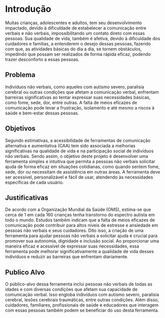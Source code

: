 # Introdução

 Muitas crianças, adolescentes e adultos, tem seu desenvolvimento impactado, devido à dificuldade de estabelecer a comunicação entre verbais e não verbais, impossibilitando um contato direto com essas pessoas. Sua qualidade de vida, também é afetiva, devido à dificuldade dos cuidadores e famílias, a entenderem o desejo dessas pessoas, fazendo com que, as atividades básicas do dia a dia, se tornem obstáculos, impedindo que possam ser realizados de forma rápida eficaz, podendo trazer desconforto a essas pessoas.

## Problema

 Indivíduos não verbais, como aqueles com autismo severo, paralisia cerebral ou outras condições que afetam a comunicação verbal, enfrentam barreiras significativas ao tentar expressar suas necessidades básicas, como fome, sede, dor, entre outras. A falta de meios eficazes de comunicação pode levar a frustração, isolamento e até mesmo a riscos à saúde e bem-estar dessas pessoas.
  
 

## Objetivos 

 Segundo estimativas, a acessibilidade de ferramentas de comunicação alternativa e aumentativa (CAA) tem sido associada a melhorias significativas na qualidade de vida e na participação social de indivíduos não verbais.
 Sendo assim, o objetivo deste projeto é desenvolver uma ferramenta simples e intuitiva que permita a pessoas não verbais solicitar ajuda de forma eficaz em situações cotidianas, como quando sentem fome, sede, dor ou necessitam de assistência em outras áreas. A ferramenta deve ser acessível, personalizável e fácil de usar, atendendo às necessidades específicas de cada usuário.

 

## Justificativas


 De acordo com a Organização Mundial da Saúde (OMS), estima-se que cerca de 1 em cada 160 crianças tenha transtorno do espectro autista em todo o mundo. Estudos também indicam que a falta de meios eficazes de comunicação pode contribuir para altos níveis de estresse e ansiedade em pessoas não verbais e seus cuidadores.
 Dito isso, a criação de uma ferramenta para ajudar pessoas não verbais a solicitar ajuda é crucial para promover sua autonomia, dignidade e inclusão social. Ao proporcionar uma maneira eficaz e acessível de expressar suas necessidades, essa ferramenta pode melhorar significativamente a qualidade de vida desses indivíduos e reduzir as barreiras que enfrentam diariamente.


## Publico Alvo

 O público-alvo dessa ferramenta inclui pessoas não verbais de todas as idades e com diversas condições que afetam sua capacidade de comunicação verbal. Isso engloba indivíduos com autismo severo, paralisia cerebral, lesões cerebrais traumáticas, entre outras condições. Além disso, cuidadores, familiares, profissionais de saúde e educadores que interagem com essas pessoas também podem se beneficiar do uso desta ferramenta.

 

